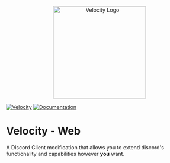 <div align="center">
    <img alt="Velocity Logo" width="250" src="https://velocity-discord.netlify.app/assets/logos/blue.svg" />
</div>

[![Velocity](https://img.shields.io/badge/-Velocity-5B88FC?style=for-the-badge)](https://github.com/Velocity-Discord/Velocity) [![Documentation](https://img.shields.io/badge/-Documentation-232121?style=for-the-badge)](https://velocity-discord.netlify.app/docs/intro/)

# Velocity - Web
A Discord Client modification that allows you to extend discord's functionality and capabilities however **you** want.